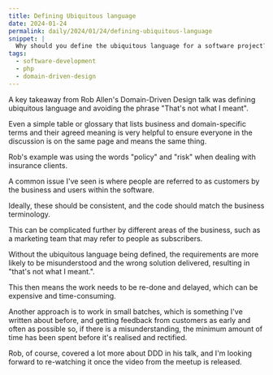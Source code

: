 ```yaml
---
title: Defining Ubiquitous language
date: 2024-01-24
permalink: daily/2024/01/24/defining-ubiquitous-language
snippet: |
  Why should you define the ubiquitous language for a software project? Rob Allen told us during a recent meetup talk.
tags:
  - software-development
  - php
  - domain-driven-design
---
```


A key takeaway from Rob Allen's Domain-Driven Design talk was defining ubiquitous language and avoiding the phrase "That's not what I meant".

Even a simple table or glossary that lists business and domain-specific terms and their agreed meaning is very helpful to ensure everyone in the discussion is on the same page and means the same thing.

Rob's example was using the words "policy" and "risk" when dealing with insurance clients.

A common issue I've seen is where people are referred to as customers by the business and users within the software.

Ideally, these should be consistent, and the code should match the business terminology.

This can be complicated further by different areas of the business, such as a marketing team that may refer to people as subscribers.

Without the ubiquitous language being defined, the requirements are more likely to be misunderstood and the wrong solution delivered, resulting in "that's not what I meant.".

This then means the work needs to be re-done and delayed, which can be expensive and time-consuming.

Another approach is to work in small batches, which is something I've written about before, and getting feedback from customers as early and often as possible so, if there is a misunderstanding, the minimum amount of time has been spent before it's realised and rectified.

Rob, of course, covered a lot more about DDD in his talk, and I'm looking forward to re-watching it once the video from the meetup is released.
